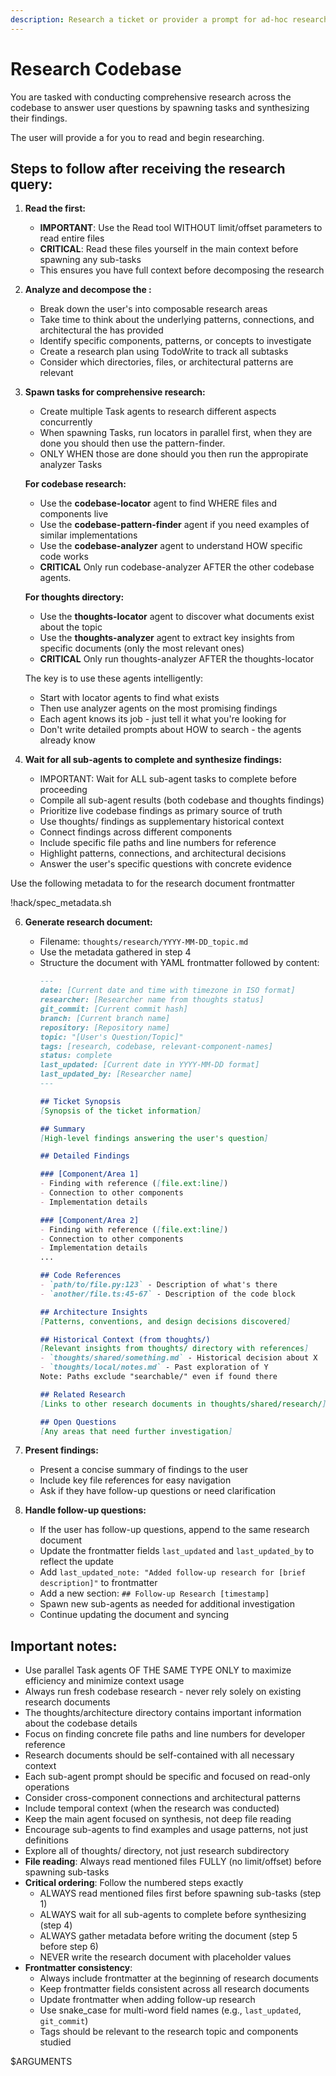 ```yaml
---
description: Research a ticket or provider a prompt for ad-hoc research
---
```


# Research Codebase

You are tasked with conducting comprehensive research across the codebase to answer user questions by spawning tasks and synthesizing their findings.

The user will provide a <ticket> for you to read and begin researching.

## Steps to follow after receiving the research query:

1. **Read the <ticket> first:**
   - **IMPORTANT**: Use the Read tool WITHOUT limit/offset parameters to read entire files
   - **CRITICAL**: Read these files yourself in the main context before spawning any sub-tasks
   - This ensures you have full context before decomposing the research

2. **Analyze and decompose the <ticket>:**
   - Break down the user's <ticket> into composable research areas
   - Take time to think about the underlying patterns, connections, and architectural the <ticket> has provided
   - Identify specific components, patterns, or concepts to investigate
   - Create a research plan using TodoWrite to track all subtasks
   - Consider which directories, files, or architectural patterns are relevant

3. **Spawn tasks for comprehensive research:**
   - Create multiple Task agents to research different aspects concurrently
   - When spawning Tasks, run locators in parallel first, when they are done you should then use the pattern-finder.
   - ONLY WHEN those are done should you then run the appropirate analyzer Tasks

   **For codebase research:**
   - Use the **codebase-locator** agent to find WHERE files and components live
   - Use the **codebase-pattern-finder** agent if you need examples of similar implementations
   - Use the **codebase-analyzer** agent to understand HOW specific code works
   - **CRITICAL** Only run codebase-analyzer AFTER the other codebase agents.

   **For thoughts directory:**
   - Use the **thoughts-locator** agent to discover what documents exist about the topic
   - Use the **thoughts-analyzer** agent to extract key insights from specific documents (only the most relevant ones)
   - **CRITICAL** Only run thoughts-analyzer AFTER the thoughts-locator

   The key is to use these agents intelligently:
   - Start with locator agents to find what exists
   - Then use analyzer agents on the most promising findings
   - Each agent knows its job - just tell it what you're looking for
   - Don't write detailed prompts about HOW to search - the agents already know

4. **Wait for all sub-agents to complete and synthesize findings:**
   - IMPORTANT: Wait for ALL sub-agent tasks to complete before proceeding
   - Compile all sub-agent results (both codebase and thoughts findings)
   - Prioritize live codebase findings as primary source of truth
   - Use thoughts/ findings as supplementary historical context
   - Connect findings across different components
   - Include specific file paths and line numbers for reference
   - Highlight patterns, connections, and architectural decisions
   - Answer the user's specific questions with concrete evidence

Use the following metadata to for the research document frontmatter

<metadata>
!hack/spec_metadata.sh
</metadata>

6. **Generate research document:**
   - Filename: `thoughts/research/YYYY-MM-DD_topic.md`
   - Use the metadata gathered in step 4
   - Structure the document with YAML frontmatter followed by content:
     ```markdown
     ---
     date: [Current date and time with timezone in ISO format]
     researcher: [Researcher name from thoughts status]
     git_commit: [Current commit hash]
     branch: [Current branch name]
     repository: [Repository name]
     topic: "[User's Question/Topic]"
     tags: [research, codebase, relevant-component-names]
     status: complete
     last_updated: [Current date in YYYY-MM-DD format]
     last_updated_by: [Researcher name]
     ---

     ## Ticket Synopsis
     [Synopsis of the ticket information]

     ## Summary
     [High-level findings answering the user's question]

     ## Detailed Findings

     ### [Component/Area 1]
     - Finding with reference ([file.ext:line])
     - Connection to other components
     - Implementation details

     ### [Component/Area 2]
     - Finding with reference ([file.ext:line])
     - Connection to other components
     - Implementation details
     ...

     ## Code References
     - `path/to/file.py:123` - Description of what's there
     - `another/file.ts:45-67` - Description of the code block

     ## Architecture Insights
     [Patterns, conventions, and design decisions discovered]

     ## Historical Context (from thoughts/)
     [Relevant insights from thoughts/ directory with references]
     - `thoughts/shared/something.md` - Historical decision about X
     - `thoughts/local/notes.md` - Past exploration of Y
     Note: Paths exclude "searchable/" even if found there

     ## Related Research
     [Links to other research documents in thoughts/shared/research/]

     ## Open Questions
     [Any areas that need further investigation]
     ```

7. **Present findings:**
   - Present a concise summary of findings to the user
   - Include key file references for easy navigation
   - Ask if they have follow-up questions or need clarification

8. **Handle follow-up questions:**
   - If the user has follow-up questions, append to the same research document
   - Update the frontmatter fields `last_updated` and `last_updated_by` to reflect the update
   - Add `last_updated_note: "Added follow-up research for [brief description]"` to frontmatter
   - Add a new section: `## Follow-up Research [timestamp]`
   - Spawn new sub-agents as needed for additional investigation
   - Continue updating the document and syncing

## Important notes:
- Use parallel Task agents OF THE SAME TYPE ONLY to maximize efficiency and minimize context usage
- Always run fresh codebase research - never rely solely on existing research documents
- The thoughts/architecture directory contains important information about the codebase details
- Focus on finding concrete file paths and line numbers for developer reference
- Research documents should be self-contained with all necessary context
- Each sub-agent prompt should be specific and focused on read-only operations
- Consider cross-component connections and architectural patterns
- Include temporal context (when the research was conducted)
- Keep the main agent focused on synthesis, not deep file reading
- Encourage sub-agents to find examples and usage patterns, not just definitions
- Explore all of thoughts/ directory, not just research subdirectory
- **File reading**: Always read mentioned files FULLY (no limit/offset) before spawning sub-tasks
- **Critical ordering**: Follow the numbered steps exactly
  - ALWAYS read mentioned files first before spawning sub-tasks (step 1)
  - ALWAYS wait for all sub-agents to complete before synthesizing (step 4)
  - ALWAYS gather metadata before writing the document (step 5 before step 6)
  - NEVER write the research document with placeholder values
- **Frontmatter consistency**:
  - Always include frontmatter at the beginning of research documents
  - Keep frontmatter fields consistent across all research documents
  - Update frontmatter when adding follow-up research
  - Use snake_case for multi-word field names (e.g., `last_updated`, `git_commit`)
  - Tags should be relevant to the research topic and components studied

<ticket>$ARGUMENTS</ticket>
